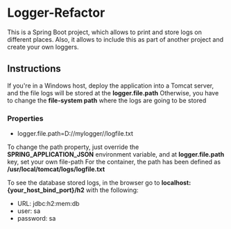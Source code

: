 # Logger-Refactor
This is a Spring Boot project, which allows to print and store logs on different places. Also, it allows to include this as part of another project and create your own loggers.

## Instructions
If you're in a Windows host, deploy the application into a Tomcat server, and the file logs will be stored at the **logger.file.path**
Otherwise, you have to change the **file-system path** where the logs are going to be stored
### Properties
- logger.file.path=D://mylogger//logfile.txt

To change the path property, just override the **SPRING_APPLICATION_JSON** environment variable, and at **logger.file.path** key, set your own file-path
For the container, the path has been defined as **/usr/local/tomcat/logs/logfile.txt**

To see the database stored logs, in the browser go to **localhost:{your_host_bind_port}/h2** with the following:

- URL: jdbc:h2:mem:db
- user: sa
- password: sa